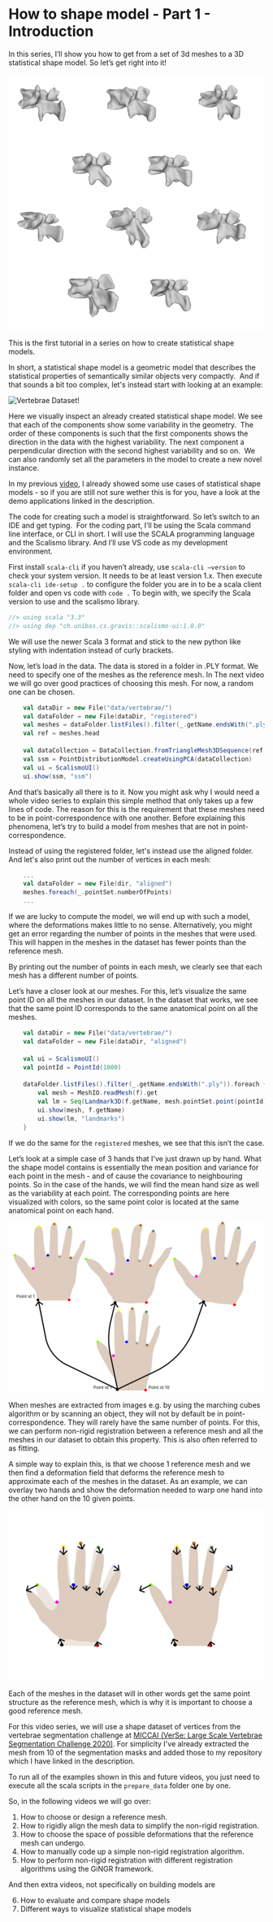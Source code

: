 # How to shape model - Part 1 - Introduction

In this series, I’ll show you how to get from a set of 3d meshes to a 3D statistical shape model. So let’s get right into it! 

<!-- <Show visualisation of meshes merging into model> -->
![Vertebrae Dataset!](/img/vertebrae/raw_dataset.png)


<!-- Hi and welcome to “Coding with Dennis” - my name is Dennis  -->
This is the first tutorial in a series on how to create statistical shape models. 

In short, a statistical shape model is a geometric model that describes the statistical properties of semantically similar objects very compactly. 
And if that sounds a bit too complex, let's instead start with looking at an example:

![Vertebrae Dataset!](/img/vertebrae/ssm.gif)

Here we visually inspect an already created statistical shape model. We see that each of the components show some variability in the geometry. 
The order of these components is such that the first components shows the direction in the data with the highest variability. The next component a perpendicular direction with the second highest variability and so on. 
We can also randomly set all the parameters in the model to create a new novel instance. 

In my previous [video](https://www.youtube.com/watch?v=__1tvaIKtaU), I already showed some use cases of statistical shape models - so if you are still not sure wether this is for you, have a look at the demo applications linked in the description. 

The code for creating such a model is straightforward. So let’s switch to an IDE and get typing. 
For the coding part, I’ll be using the Scala command line interface, or CLI in short. I will use the SCALA programming language and the Scalismo library. And I’ll use VS code as my development environment.

First install `scala-cli` if you haven’t already, use `scala-cli —version` to check your system version. It needs to be at least version 1.x. 
Then execute `scala-cli ide-setup .` to configure the folder you are in to be a scala client folder and open vs code with `code .`
To begin with, we specify the Scala version to use and the scalismo library. 

```scala
//> using scala "3.3"
//> using dep "ch.unibas.cs.gravis::scalismo-ui:1.0.0"
```

We will use the newer Scala 3 format and stick to the new python like styling with indentation instead of curly brackets.


Now, let’s load in the data. The data is stored in a folder in .PLY format. We need to specify one of the meshes as the reference mesh. In The next video we will go over good practices of choosing this mesh. For now, a random one can be chosen.

```scala
    val dataDir = new File("data/vertebrae/")
    val dataFolder = new File(dataDir, "registered")
    val meshes = dataFolder.listFiles().filter(_.getName.endsWith(".ply")).map(MeshIO.readMesh(_).get).toIndexedSeq
    val ref = meshes.head

    val dataCollection = DataCollection.fromTriangleMesh3DSequence(ref, meshes)
    val ssm = PointDistributionModel.createUsingPCA(dataCollection)
    val ui = ScalismoUI()
    ui.show(ssm, "ssm")
```

And that’s basically all there is to it.
Now you might ask why I would need a whole video series to explain this simple method that only takes up a few lines of code.
The reason for this is the requirement that these meshes need to be in point-correspondence with one another. Before explaining this phenomena, let’s try to build a model from meshes that are not in point-correspondence.

Instead of using the registered folder, let's instead use the aligned folder. And let's also print out the number of vertices in each mesh:

```scala
    ... 
    val dataFolder = new File(dir, "aligned")
    meshes.foreach(_.pointSet.numberOfPoints)
    ... 
```

If we are lucky to compute the model, we will end up with such a model, where the deformations makes little to no sense.
Alternatively, you might get an error regarding the number of points in the meshes that were used. This will happen in the meshes in the dataset has fewer points than the reference mesh.

By printing out the number of points in each mesh, we clearly see that each mesh has a different number of points.

Let’s have a closer look at our meshes. For this, let’s visualize the same point ID on all the meshes in our dataset. In the dataset that works, we see that the same point ID corresponds to the same anatomical point on all the meshes.

```scala
    val dataDir = new File("data/vertebrae/")
    val dataFolder = new File(dataDir, "aligned")

    val ui = ScalismoUI()
    val pointId = PointId(1000)

    dataFolder.listFiles().filter(_.getName.endsWith(".ply")).foreach { f =>
        val mesh = MeshIO.readMesh(f).get
        val lm = Seq(Landmark3D(f.getName, mesh.pointSet.point(pointId)))
        ui.show(mesh, f.getName)    
        ui.show(lm, "landmarks")    
    } 
```

If we do the same for the `registered` meshes, we see that this isn’t the case.

Let’s look at a simple case of 3 hands that I've just drawn up by hand. What the shape model contains is essentially the mean position and variance for each point in the mesh - and of cause the covariance to neighbouring points. So in the case of the hands, we will find the mean hand size as well as the variability at each point. The corresponding points are here visualized with colors, so the same point color is located at the same anatomical point on each hand.

![Hands Dataset!](/img/hands/hands_correspondence.png)

When meshes are extracted from images e.g. by using the marching cubes algorithm or by scanning an object, they will not by default be in point-correspondence. They will rarely have the same number of points. For this, we can perform non-rigid registration between a reference mesh and all the meshes in our dataset to obtain this property. This is also often referred to as fitting.

A simple way to explain this, is that we choose 1 reference mesh and we then find a deformation field that deforms the reference mesh to approximate each of the meshes in the dataset. As an example, we can overlay two hands and show the deformation needed to warp one hand into the other hand on the 10 given points.

![Hands Dataset!](/img/hands/hands_deformations.png)

Each of the meshes in the dataset will in other words get the same point structure as the reference mesh, which is why it is important to choose a good reference mesh.

For this video series, we will use a shape dataset of vertices from the vertebrae segmentation challenge at [MICCAI (VerSe: Large Scale Vertebrae Segmentation Challenge 2020)](
https://github.com/anjany/verse). For simplicity I've already extracted the mesh from 10 of the segmentation masks and added those to my repository which I have linked in the description.

To run all of the examples shown in this and future videos, you just need to execute all the scala scripts in the `prepare_data` folder one by one. 

So, in the following videos we will go over:

1. How to choose or design a reference mesh.
2. How to rigidly align the mesh data to simplify the non-rigid registration.
3. How to choose the space of possible deformations that the reference mesh can undergo.
4. How to manually code up a simple non-rigid registration algorithm.
5. How to perform non-rigid registration with different registration algorithms using the GiNGR framework. 

And then extra videos, not specifically on building models are

6. How to evaluate and compare shape models
7. Different ways to visualize statistical shape models
   
<!-- That was all for this video. Remember to give the video a like, comment below with your own shape model project and of course subscribe to the channel for more content like this.
See you in the next video! -->
